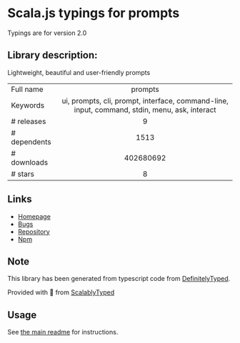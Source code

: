
# Scala.js typings for prompts

Typings are for version 2.0

## Library description:
Lightweight, beautiful and user-friendly prompts

|                    |                 |
| ------------------ | :-------------: |
| Full name          | prompts |
| Keywords           | ui, prompts, cli, prompt, interface, command-line, input, command, stdin, menu, ask, interact |
| # releases         | 9 |
| # dependents       | 1513 |
| # downloads        | 402680692 |
| # stars            | 8 |

## Links
- [Homepage](https://github.com/terkelg/prompts#readme)
- [Bugs](https://github.com/terkelg/prompts/issues)
- [Repository](https://github.com/terkelg/prompts)
- [Npm](https://www.npmjs.com/package/prompts)
    


## Note
This library has been generated from typescript code from [DefinitelyTyped](https://definitelytyped.org).

Provided with :purple_heart: from [ScalablyTyped](https://github.com/oyvindberg/ScalablyTyped)

## Usage
See [the main readme](../../readme.md) for instructions.


